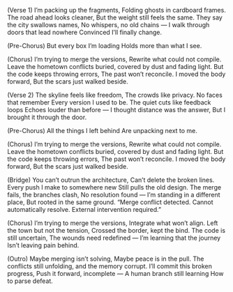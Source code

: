 (Verse 1)
I’m packing up the fragments,
Folding ghosts in cardboard frames.
The road ahead looks cleaner,
But the weight still feels the same.
They say the city swallows names,
No whispers, no old chains —
I walk through doors that lead nowhere
Convinced I’ll finally change.

(Pre-Chorus)
But every box I’m loading
Holds more than what I see.

(Chorus)
I’m trying to merge the versions,
Rewrite what could not compile.
Leave the hometown conflicts buried,
covered by dust and fading light.
But the code keeps throwing errors,
The past won’t reconcile.
I moved the body forward,
But the scars just walked beside.

(Verse 2)
The skyline feels like freedom,
The crowds like privacy.
No faces that remember
Every version I used to be.
The quiet cuts like feedback loops
Echoes louder than before —
I thought distance was the answer,
But I brought it through the door.

(Pre-Chorus)
All the things I left behind
Are unpacking next to me.

(Chorus)
I’m trying to merge the versions,
Rewrite what could not compile.
Leave the hometown conflicts buried,
covered by dust and fading light.
But the code keeps throwing errors,
The past won’t reconcile.
I moved the body forward,
But the scars just walked beside.

(Bridge)
You can’t outrun the architecture,
Can’t delete the broken lines.
Every push I make to somewhere new
Still pulls the old design.
The merge fails, the branches clash,
No resolution found —
I’m standing in a different place,
But rooted in the same ground.
“Merge conflict detected.
Cannot automatically resolve.
External intervention required.”

(Chorus)
I’m trying to merge the versions,
Integrate what won’t align.
Left the town but not the tension,
Crossed the border, kept the bind.
The code is still uncertain,
The wounds need redefined —
I’m learning that the journey
Isn’t leaving pain behind.

(Outro)
Maybe merging isn’t solving,
Maybe peace is in the pull.
The conflicts still unfolding,
and the memory corrupt.
I’ll commit this broken progress,
Push it forward, incomplete —
A human branch still learning
How to parse defeat.